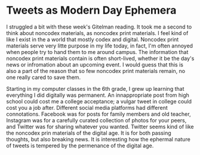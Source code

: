 # Tweets as Modern Day Ephemera

I struggled a bit with these week's Gitelman reading. It took me a second to think about noncodex materials, as noncodex print materials. I feel kind of like I exist in the a world that mostly codex and digital. Noncodex print materials serve very litte purpose in my life today, in fact, I'm often annoyed when people try to hand them to me around campus. The information that noncodex print materials contain is often short-lived, whether it be the day's news or infromation about an upcoming event. I would guess that this is also a part of the reason that so few noncodex print materials remain, no one really cared to save them.

Starting in my computer classes in the 6th grade, I grew up learning that everything I did digitally was permanent. An innappropriate post from high school could cost me a college acceptance; a vulgar tweet in college could cost you a job after. Different social media platforms had different connotations. Facebook was for posts for family members and old teacher, Instagram was for a carefully curated collection of photos for your peers, and Twitter was for sharing whatever you wanted. Twitter seems kind of like the noncodex prin materials of the digital age. It is for both passing thoughts, but also breaking news. It is interesting how the ephermal nature of tweets is tempered by the permenance of the digital age. 